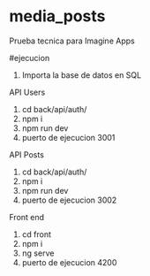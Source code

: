 # media_posts
Prueba tecnica para Imagine Apps

#ejecucion
1. Importa la base de datos en SQL

API Users
1. cd back/api/auth/
2. npm i
3. npm run dev
4. puerto de ejecucion 3001

API Posts
1. cd back/api/auth/
2. npm i
3. npm run dev
4. puerto de ejecucion 3002

Front end
1. cd front
2. npm i
3. ng serve
4. puerto de ejecucion 4200